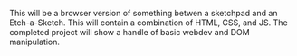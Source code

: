 This will be a browser version of something betwen a sketchpad and an Etch-a-Sketch.
This will contain a combination of HTML, CSS, and JS.
The completed project will show a handle of basic webdev and DOM manipulation.
